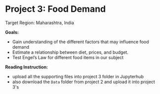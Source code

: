 # Project 3: Food Demand

Target Region: Maharashtra, India 

**Goals:**

- Gain understanding of the different factors that may influence food demand
- Estimate a relationship between diet, prices, and budget.
- Test Engel’s Law for different food items in our subject 

**Reading Instruction:**

- upload all the supporting files into project 3 folder in Jupyterhub
- also download the `Data` folder from project 2 and upload it into project 3's 
